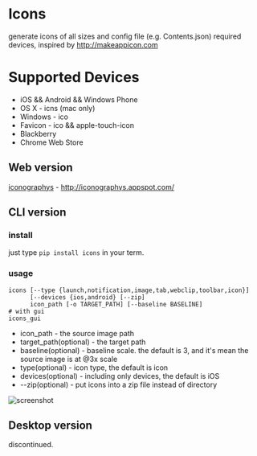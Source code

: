 # Icons

generate icons of all sizes and config file (e.g. Contents.json) required devices, inspired by http://makeappicon.com

# Supported Devices

* iOS && Android && Windows Phone
* OS X - icns (mac only)
* Windows - ico
* Favicon - ico && apple-touch-icon
* Blackberry
* Chrome Web Store

## Web version

[iconographys](http://iconographys.appspot.com/) - http://iconographys.appspot.com/

## CLI version

### install

just type `pip install icons` in your term.

### usage

```
icons [--type {launch,notification,image,tab,webclip,toolbar,icon}]
      [--devices {ios,android} [--zip]
      icon_path [-o TARGET_PATH] [--baseline BASELINE]
# with gui
icons_gui
```

* icon_path - the source image path
* target_path(optional) - the target path
* baseline(optional) - baseline scale. the default is 3, and it's mean the source image is at @3x scale
* type(optional) - icon type, the default is icon
* devices(optional) - including only devices, the default is iOS
* --zip(optional) - put icons into a zip file instead of directory

![screenshot](screenshots/icons_gui.png)

## Desktop version

discontinued.
